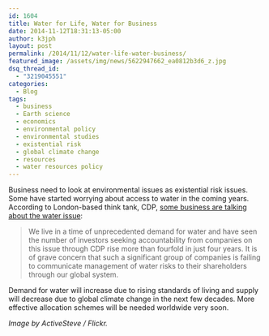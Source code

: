 ```yaml
---
id: 1604
title: Water for Life, Water for Business
date: 2014-11-12T18:31:13-05:00
author: k3jph
layout: post
permalink: /2014/11/12/water-life-water-business/
featured_image: /assets/img/news/5622947662_ea0812b3d6_z.jpg
dsq_thread_id:
  - "3219045551"
categories:
  - Blog
tags:
  - business
  - Earth science
  - economics
  - environmental policy
  - environmental studies
  - existential risk
  - global climate change
  - resources
  - water resources policy
---
```


Business need to look at environmental issues as existential risk issues. Some have started worrying about access to water in the coming years. According to London-based think tank, CDP, [some business are talking about the water issue](https://www.cdp.net/en-US/News/CDP%20News%20Article%20Pages/Water-risk-threatens-business-growth-for-worlds-largest-companies.aspx):

> We live in a time of unprecedented demand for water and have seen the number of investors seeking accountability from companies on this issue through CDP rise more than fourfold in just four years. It is of grave concern that such a significant group of companies is failing to communicate management of water risks to their shareholders through our global system.

Demand for water will increase due to rising standards of living and supply will decrease due to global climate change in the next few decades.  More effective allocation schemes will be needed worldwide very soon.

_Image by ActiveSteve / Flickr._
